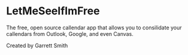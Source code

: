 # LetMeSeeIfImFree

The free, open source callendar app that allows you to consilidate your callendars from Outlook, Google, and even Canvas.

Created by Garrett Smith
